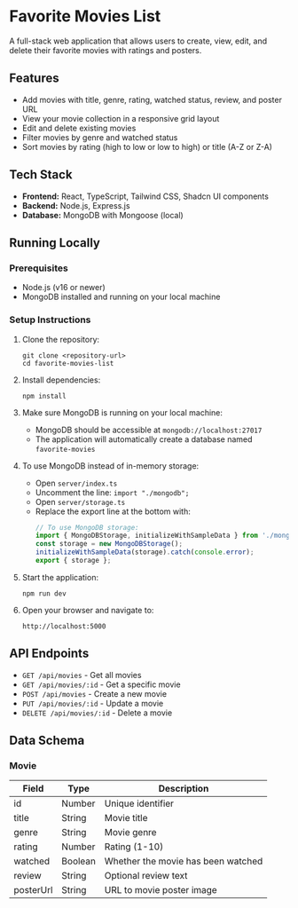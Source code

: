 # Favorite Movies List

A full-stack web application that allows users to create, view, edit, and delete their favorite movies with ratings and posters.

## Features

- Add movies with title, genre, rating, watched status, review, and poster URL
- View your movie collection in a responsive grid layout
- Edit and delete existing movies
- Filter movies by genre and watched status
- Sort movies by rating (high to low or low to high) or title (A-Z or Z-A)

## Tech Stack

- **Frontend:** React, TypeScript, Tailwind CSS, Shadcn UI components
- **Backend:** Node.js, Express.js
- **Database:** MongoDB with Mongoose (local)

## Running Locally

### Prerequisites

- Node.js (v16 or newer)
- MongoDB installed and running on your local machine

### Setup Instructions

1. Clone the repository:
   ```
   git clone <repository-url>
   cd favorite-movies-list
   ```

2. Install dependencies:
   ```
   npm install
   ```

3. Make sure MongoDB is running on your local machine:
   - MongoDB should be accessible at `mongodb://localhost:27017`
   - The application will automatically create a database named `favorite-movies`

4. To use MongoDB instead of in-memory storage:
   - Open `server/index.ts` 
   - Uncomment the line: `import "./mongodb";`
   - Open `server/storage.ts`
   - Replace the export line at the bottom with:
     ```typescript
     // To use MongoDB storage:
     import { MongoDBStorage, initializeWithSampleData } from './mongodb-storage';
     const storage = new MongoDBStorage();
     initializeWithSampleData(storage).catch(console.error);
     export { storage };
     ```

5. Start the application:
   ```
   npm run dev
   ```

6. Open your browser and navigate to:
   ```
   http://localhost:5000
   ```

## API Endpoints

- `GET /api/movies` - Get all movies
- `GET /api/movies/:id` - Get a specific movie
- `POST /api/movies` - Create a new movie
- `PUT /api/movies/:id` - Update a movie
- `DELETE /api/movies/:id` - Delete a movie

## Data Schema

### Movie

| Field     | Type    | Description                           |
|-----------|---------|---------------------------------------|
| id        | Number  | Unique identifier                     |
| title     | String  | Movie title                           |
| genre     | String  | Movie genre                           |
| rating    | Number  | Rating (1-10)                         |
| watched   | Boolean | Whether the movie has been watched    |
| review    | String  | Optional review text                  |
| posterUrl | String  | URL to movie poster image             |